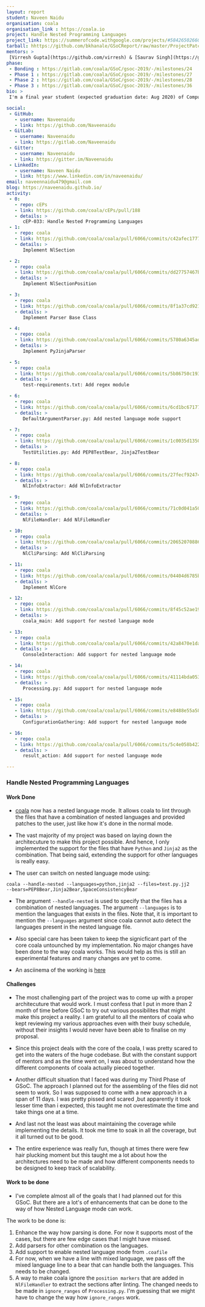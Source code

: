 ```yaml
---
layout: report
student: Naveen Naidu 
organisation: coala
organisation_link : https://coala.io
project: Handle Nested Programming Languages
project_link: https://summerofcode.withgoogle.com/projects/#5842650266075136
tarball: hhttps://github.com/bkhanale/GSoCReport/raw/master/ProjectPatches.tar.gz
mentors: >
 [Virresh Gupta](https://github.com/virresh) & [Saurav Singh](https://github.com/damngamerz) & [Marcos Gomez](https://github.com/margobra8)
phase:
 - Bonding : https://gitlab.com/coala/GSoC/gsoc-2019/-/milestones/24
 - Phase 1 : https://gitlab.com/coala/GSoC/gsoc-2019/-/milestones/27
 - Phase 2 : https://gitlab.com/coala/GSoC/gsoc-2019/-/milestones/28
 - Phase 3 : https://gitlab.com/coala/GSoC/gsoc-2019/-/milestones/36
bio: >
 I'm a final year student (expected graduation date: Aug 2020) of Computer Science at PES University - ECC Campus, India. I participated in GSoC and worked with [coala](http://coala.io) to implement the support to handle nested programming languages. I laid out and implemented the entire architecture for coala to handle most of combinations of nested languages.

social:
 - GitHub:
   - username: Naveenaidu
   - link: https://github.com/Naveenaidu
 - GitLab:
   - username: Naveenaidu
   - link: https://gitlab.com/Naveenaidu
 - Gitter:
   - username: Naveenaidu
   - link: https://gitter.im/Naveenaidu
 - LinkedIn:
   - username: Naveen Naidu 
   - link: https://www.linkedin.com/in/naveenaidu/
email: naveennaidu479@gmail.com
blog: https://naveenaidu.github.io/
activity:
 - 0:
   - repo: cEPs
   - link: https://github.com/coala/cEPs/pull/188
   - details: > 
      cEP-033: Handle Nested Programming Languages
 - 1:
   - repo: coala
   - link: https://github.com/coala/coala/pull/6066/commits/c42afec17773349d38b319a0c8a331f1cadaa013
   - details: >
      Implement NlSection 

 - 2:
   - repo: coala
   - link: https://github.com/coala/coala/pull/6066/commits/dd27757467bb3ef41b03dd076eecf60d792929a5
   - details: >
      Implement NlSectionPosition

 - 3:
   - repo: coala
   - link: https://github.com/coala/coala/pull/6066/commits/8f1a37cd921c6e5370fddd669221c5f740723ff7
   - details: >
      Implement Parser Base Class

 - 4:
   - repo: coala
   - link: https://github.com/coala/coala/pull/6066/commits/5780a6345ad6e85ed5ad37ec3e11ff939b2ad4f3
   - details: >
      Implement PyJinjaParser

 - 5:
   - repo: coala
   - link: https://github.com/coala/coala/pull/6066/commits/5b86750c193efd7c995a5bf3615cc9657c8e17a9
   - details: >
      test-requirements.txt: Add regex module

 - 6:
   - repo: coala
   - link: https://github.com/coala/coala/pull/6066/commits/6cd1bc67177f56cad57c6d7e98fcee83bb797608
   - details: >
      DefaultArgumentParser.py: Add nested language mode support

 - 7:
   - repo: coala
   - link: https://github.com/coala/coala/pull/6066/commits/1c0035d1350af72c139d0cb95023e20ad405ee07
   - details: >
      TestUtilities.py: Add PEP8TestBear, Jinja2TestBear

 - 8:
   - repo: coala
   - link: https://github.com/coala/coala/pull/6066/commits/27fecf92474b1f5334469c29205fe501aeee04ba
   - details: >
      NlInfoExtractor: Add NlInfoExtractor

 - 9:
   - repo: coala
   - link: https://github.com/coala/coala/pull/6066/commits/71c0d041a50e704907e34e212fac5f5e0ae4e91d
   - details: >
      NlFileHandler: Add NlFileHandler

 - 10:
   - repo: coala
   - link: https://github.com/coala/coala/pull/6066/commits/20652070886c393f8c4962c2917469c83b46415a
   - details: >
      NlCliParsing: Add NlCliParsing

 - 11:
   - repo: coala
   - link: https://github.com/coala/coala/pull/6066/commits/04404d6785b2a56881ee5a6b56e69a3d9fae6082
   - details: >
      Implement NlCore

 - 12:
   - repo: coala
   - link: https://github.com/coala/coala/pull/6066/commits/8f45c52ae199ad7dbd08b37c67a809243b2d06d8
   - details: >
      coala_main: Add support for nested language mode

 - 13:
   - repo: coala
   - link: https://github.com/coala/coala/pull/6066/commits/42a8470e1da5861b859e98e8cd2209a709e41c77
   - details: >
      ConsoleInteraction: Add support for nested language mode

 - 14:
   - repo: coala
   - link: https://github.com/coala/coala/pull/6066/commits/41114bda053d34590592230eeeccd9953f43847e
   - details: >
      Processing.py: Add support for nested language mode

 - 15:
   - repo: coala
   - link: https://github.com/coala/coala/pull/6066/commits/e8488e55a581d21bc4b14c800f865f44719044ba
   - details: >
      ConfigurationGathering: Add support for nested language mode

 - 16:
   - repo: coala
   - link: https://github.com/coala/coala/pull/6066/commits/5c4e058b4221ee8256881fc0d3f95f5d72ec7f1c
   - details: >
      result_action: Add support for nested language mode

---
```


### Handle Nested Programming Languages


#### Work Done

* [coala](https://github.com/coala/coala/) now has a nested language mode. It allows coala
to lint through the files that have a combination of nested languages and provided 
patches to the user, just like how it's done in the normal mode.

* The vast majority of my project was based on laying down the architecuture to make this
project possible. And hence, I only implemented the support for the files that have 
`Python` and `Jinja2` as the combination. That being said, extending the support for 
other languages is really easy.

* The user can switch on nested language mode using:
```
coala --handle-nested --languages=python,jinja2 --files=test.py.jj2 
--bears=PEP8Bear,Jinja2Bear,SpaceConsistencyBear
```

* The argument `--handle-nested` is used to specify that the files has a combination of
nested languages. The argument `--languages` is to mention the languages that exists in
the files. Note that, it is important to mention the `--languages` argument since coala
cannot auto detect the languages present in the nested language file.

* Also special care has been taken to keep the signicficant part of the core coala untounched
by my implementation. No major changes have been done to the way coala works. This would
help as this is still an experimental features and many changes are yet to come.

* An asciinema of the working is [here](https://asciinema.org/a/263844)

#### Challenges

* The most challenging part of the project was to come up with a proper architecuture that
would work. I must confess that I put in more than 2 month of time before GSoC to try
out various possibilites that might make this project a reality. I am grateful to all
the mentors of coala who kept reviewing my various approaches even with their busy
schedule, without their insights I would never have been able to finalise on my proposal.

* Since this project deals with the core of the coala, I was pretty scared to get into the
waters of the huge codebase. But with the constant support of mentors and as the time 
went on, I was about to understand how the different components of coala actually 
pieced together.

* Another difficult situation that I faced was during my Third Phase of GSoC. The approach
I planned out for the assembling of the files did not seem to work. So I was supposed
to come with a new approach in a span of 11 days. I was pretty pissed and scared ,but
apparently it took lesser time than i expected, this taught me not overestimate the 
time and take things one at a time.

* And last not the least was about maintaining the coverage while implementing the details.
It took me time to soak in all the coverage, but it all turned out to be good.

* The entire experience was really fun, though at times there were few hair plucking moment
but this taught me a lot about how the architectures need to be made and how different
components needs to be designed to keep track of scalability.

#### Work to be done

* I've complete almost all of the goals that I had planned out for this GSoC. But there
are a lot's of enhancements that can be done to the way of how Nested Language mode
can work. 

The work to be done is:

1. Enhance the way how parsing is done. For now it supports most of the cases, but there 
are few edge cases that I might have missed. 
2. Add parsers for other combination os the languages.
3. Add support to enable nested language mode from `.coafile`
4. For now, when we have a line with mixed language, we pass off the mixed language line 
to a bear that can handle both the languages. This needs to be changed.
5. A way to make coala ignore the `position markers` that are added in `NlFileHandler` to
extract the sections after linting. The changed needs to be made in `ignore_ranges` of
`Processing.py`. I'm guessing that we might have to change the way how `ignore_ranges`
work.


